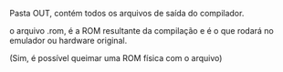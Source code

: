 Pasta OUT, contém todos os arquivos de saída do compilador.

o arquivo .rom, é a ROM resultante da compilação e é o que rodará no emulador 
ou hardware original. 

(Sim, é possível queimar uma ROM física com o arquivo)
